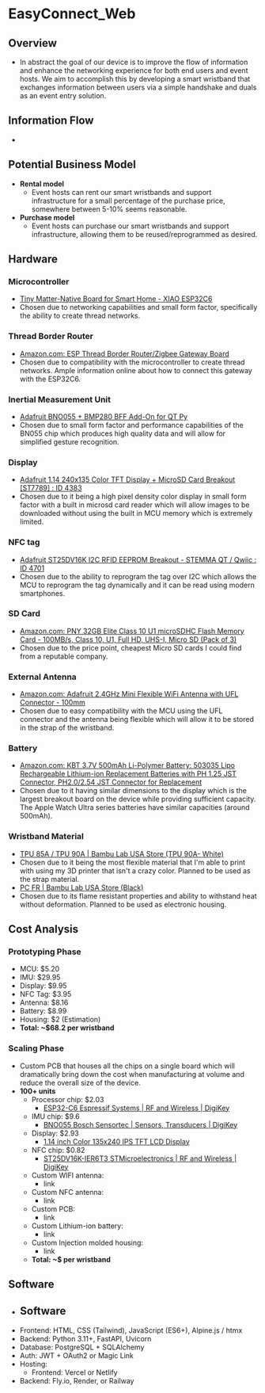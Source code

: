 # EasyConnect_Web

## Overview
- In abstract the goal of our device is to improve the flow of information and enhance the networking experience for both end users and event hosts. We aim to accomplish this by developing a smart wristband that exchanges information between users via a simple handshake and duals as an event entry solution.

## Information Flow
- 

## Potential Business Model
- **Rental model**
  - Event hosts can rent our smart wristbands and support infrastructure for a small percentage of the purchase price, somewhere between 5-10% seems reasonable.
- **Purchase model**
  - Event hosts can purchase our smart wristbands and support infrastructure, allowing them to be reused/reprogrammed as desired.

## Hardware

### Microcontroller
- [Tiny Matter-Native Board for Smart Home - XIAO ESP32C6](https://www.seeedstudio.com/XIAO-ESP32C6-p-5854.html)
- Chosen due to networking capabilities and small form factor, specifically the ability to create thread networks.

### Thread Border Router
- [Amazon.com: ESP Thread Border Router/Zigbee Gateway Board](https://www.amazon.com/ESP-Thread-Border-Router-Gateway/dp/B0BN6NP21L)
- Chosen due to compatibility with the microcontroller to create thread networks. Ample information online about how to connect this gateway with the ESP32C6.

### Inertial Measurement Unit
- [Adafruit BNO055 + BMP280 BFF Add-On for QT Py](https://www.adafruit.com/product/4754)
- Chosen due to small form factor and performance capabilities of the BN055 chip which produces high quality data and will allow for simplified gesture recognition.

### Display
- [Adafruit 1.14 240x135 Color TFT Display + MicroSD Card Breakout [ST7789] : ID 4383](https://www.adafruit.com/product/4383)
- Chosen due to it being a high pixel density color display in small form factor with a built in microsd card reader which will allow images to be downloaded without using the built in MCU memory which is extremely limited.

### NFC tag
- [Adafruit ST25DV16K I2C RFID EEPROM Breakout - STEMMA QT / Qwiic : ID 4701](https://www.adafruit.com/product/4701)
- Chosen due to the ability to reprogram the tag over I2C which allows the MCU to reprogram the tag dynamically and it can be read using modern smartphones.

### SD Card
- [Amazon.com: PNY 32GB Elite Class 10 U1 microSDHC Flash Memory Card - 100MB/s, Class 10, U1, Full HD, UHS-I, Micro SD (Pack of 3)](https://www.amazon.com/PNY-Elite-microSDHC-Memory-3-Pack/dp/B07YXJM282)
- Chosen due to the price point, cheapest Micro SD cards I could find from a reputable company.

### External Antenna
- [Amazon.com: Adafruit 2.4GHz Mini Flexible WiFi Antenna with UFL Connector - 100mm](https://www.amazon.com/Adafruit-2-4GHz-Flexible-Antenna-Connector/dp/B00LSYRLK8)
- Chosen due to easy compatibility with the MCU using the UFL connector and the antenna being flexible which will allow it to be stored in the strap of the wristband.

### Battery
- [Amazon.com: KBT 3.7V 500mAh Li-Polymer Battery: 503035 Lipo Rechargeable Lithium-ion Replacement Batteries with PH 1.25 JST Connector, PH2.0/2.54 JST Connector for Replacement](https://www.amazon.com/KBT-503035-Rechargeable-Lithium-ion-Replacement/dp/B0CKGLWRSP)
- Chosen due to it having similar dimensions to the display which is the largest breakout board on the device while providing sufficient capacity. The Apple Watch Ultra series batteries have similar capacities (around 500mAh).

### Wristband Material
- [TPU 85A / TPU 90A | Bambu Lab USA Store (TPU 90A- White)](https://us.store.bambulab.com/products/tpu-85a-tpu-90a)
- Chosen due to it being the most flexible material that I'm able to print with using my 3D printer that isn't a crazy color. Planned to be used as the strap material.
- [PC FR | Bambu Lab USA Store (Black)](https://us.store.bambulab.com/products/pc-fr)
- Chosen due to its flame resistant properties and ability to withstand heat without deformation. Planned to be used as electronic housing.


## Cost Analysis

### Prototyping Phase
- MCU: $5.20
- IMU: $29.95
- Display: $9.95
- NFC Tag: $3.95
- Antenna: $8.16
- Battery: $8.99
- Housing: $2 (Estimation)
- **Total: ~$68.2 per wristband**

### Scaling Phase
- Custom PCB that houses all the chips on a single board which will dramatically bring down the cost when manufacturing at volume and reduce the overall size of the device.
- **100+ units**
  - Processor chip: $2.03
    - [ESP32-C6 Espressif Systems | RF and Wireless | DigiKey](https://www.digikey.com/en/products/detail/espressif-systems/ESP32-C6/15822984)
  - IMU chip: $9.6
    - [BNO055 Bosch Sensortec | Sensors, Transducers | DigiKey](https://www.digikey.com/en/products/detail/bosch-sensortec/BNO055/5922301)
  - Display: $2.93
    - [1.14 inch Color 135x240 IPS TFT LCD Display](https://www.aliexpress.us/item/3256802644457067.html)
  - NFC chip: $0.82
    - [ST25DV16K-IER6T3 STMicroelectronics | RF and Wireless | DigiKey](https://www.digikey.com/en/products/detail/stmicroelectronics/ST25DV16K-IER6T3/10232916)
  - Custom WIFI antenna: 
    - link
  - Custom NFC antenna: 
    - link
  - Custom PCB: 
    - link
  - Custom Lithium-ion battery: 
    - link
  - Custom Injection molded housing: 
    - link
  - **Total: ~$ per wristband**

## Software
- ## Software
- Frontend: HTML, CSS (Tailwind), JavaScript (ES6+), Alpine.js / htmx
- Backend: Python 3.11+, FastAPI, Uvicorn
- Database: PostgreSQL + SQLAlchemy
- Auth: JWT + OAuth2 or Magic Link
- Hosting:
    - Frontend: Vercel or Netlify
- Backend: Fly.io, Render, or Railway
